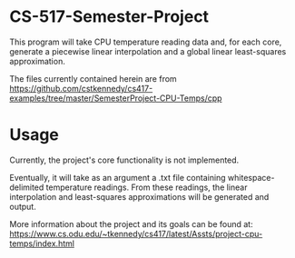 # CS-517-Semester-Project

This program will take CPU temperature reading data and, for each core, generate a piecewise linear interpolation and a global linear least-squares approximation.

The files currently contained herein are from https://github.com/cstkennedy/cs417-examples/tree/master/SemesterProject-CPU-Temps/cpp


# Usage

Currently, the project's core functionality is not implemented.

Eventually, it will take as an argument a .txt file containing whitespace-delimited temperature readings.
From these readings, the linear interpolation and least-squares approximations will be generated and output.


More information about the project and its goals can be found at: https://www.cs.odu.edu/~tkennedy/cs417/latest/Assts/project-cpu-temps/index.html
